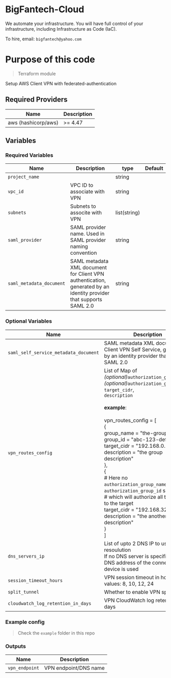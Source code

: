 # BigFantech-Cloud

We automate your infrastructure.
You will have full control of your infrastructure, including Infrastructure as Code (IaC).

To hire, email: `bigfantech@yahoo.com`

# Purpose of this code

> Terraform module

Setup AWS Client VPN with federated-authentication

## Required Providers

| Name                | Description |
| ------------------- | ----------- |
| aws (hashicorp/aws) | >= 4.47     |

## Variables

### Required Variables

| Name                | Description                                                  | type | Default |
| ------------------- | ------------------------------------------------------------ | ---- | ------- |
| `project_name`      |                                                                                                                 | string      |         |
| `vpc_id`            | VPC ID to associate with VPN                                                                                       | string    |         |
| `subnets`           | Subnets to associte with VPN                                                                                    | list(string)       |         |
| `saml_provider`     | SAML provider name. Used in SAML provider naming convention                                                      | string      |         |
| `saml_metadata_document`           | SAML metadata XML document for Client VPN authentication, generated by an identity provider that supports SAML 2.0                                                                                     | string     |         |

### Optional Variables

| Name                | Description                                                  | type | Default |
| ------------------- | ------------------------------------------------------------ | ---- | ------- |
| `saml_self_service_metadata_document` | SAML metadata XML document for Client VPN Self Service, generated by an identity provider that supports SAML 2.0 | string | null |
| `vpn_routes_config`     | List of Map of<br> *(optional)*`authorization_group_name`,<br> *(optional)*`authorization_group_id`,<br> `target_cidr`,<br> `description`<br><br>**example**:<br><br>vpn_routes_config  = [<br>{<br>group_name  = "the-group"<br>group_id    = "abc-123-def"<br>target_cidr = "192.168.0.0/18"<br>description = "the group description"<br>},<br>{<br># Here no `authorization_group_name`, `authorization_group_id` specified<br># which will authorize all the groups to the target<br>target_cidr = "192.168.32.0/18"<br>description = "the another group description"<br>}<br>] | list(object({<br>    authorization_group_name = optional(string)<br>    authorization_group_id   = optional(string)<br>    target_cidr              = string<br>    description              = string<br>})) |  []      |
| `dns_servers_ip`     | List of upto 2 DNS IP to use for DNS resoulution<br>If no DNS server is specified, the DNS address of the connecting device is used                                                         | list(string) |    null     |
| `session_timeout_hours`     | VPN session timeout in hours. Valid values: 8, 10, 12, 24                                                           | number |  8       |
| `split_tunnel` | Whether to enable VPN split tunnel                    | bool      |      false   |
| `cloudwatch_log_retention_in_days`     | VPN CloudWatch log retention in days                                                 | number  |    90     |

### Example config

> Check the `example` folder in this repo

### Outputs

| Name                       | Description                            |
| ---------------------------| -------------------------------------- |
| `vpn_endpoint`             | VPN endpoint/DNS name                  |

